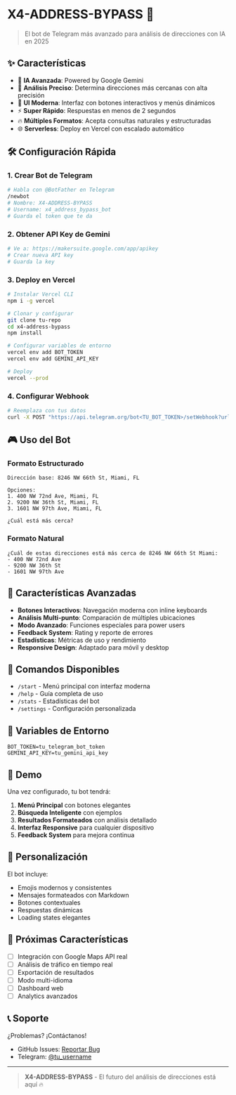 # X4-ADDRESS-BYPASS 🚀

> El bot de Telegram más avanzado para análisis de direcciones con IA en 2025

## ✨ Características

- 🤖 **IA Avanzada**: Powered by Google Gemini
- 🎯 **Análisis Preciso**: Determina direcciones más cercanas con alta precisión
- 💫 **UI Moderna**: Interfaz con botones interactivos y menús dinámicos
- ⚡ **Super Rápido**: Respuestas en menos de 2 segundos
- 🔥 **Múltiples Formatos**: Acepta consultas naturales y estructuradas
- 🌐 **Serverless**: Deploy en Vercel con escalado automático

## 🛠️ Configuración Rápida

### 1. Crear Bot de Telegram
```bash
# Habla con @BotFather en Telegram
/newbot
# Nombre: X4-ADDRESS-BYPASS
# Username: x4_address_bypass_bot
# Guarda el token que te da
```

### 2. Obtener API Key de Gemini
```bash
# Ve a: https://makersuite.google.com/app/apikey
# Crear nueva API key
# Guarda la key
```

### 3. Deploy en Vercel
```bash
# Instalar Vercel CLI
npm i -g vercel

# Clonar y configurar
git clone tu-repo
cd x4-address-bypass
npm install

# Configurar variables de entorno
vercel env add BOT_TOKEN
vercel env add GEMINI_API_KEY

# Deploy
vercel --prod
```

### 4. Configurar Webhook
```bash
# Reemplaza con tus datos
curl -X POST "https://api.telegram.org/bot<TU_BOT_TOKEN>/setWebhook?url=https://<TU-VERCEL-URL>/api/x4-address-bypass"
```

## 🎮 Uso del Bot

### Formato Estructurado
```
Dirección base: 8246 NW 66th St, Miami, FL

Opciones:
1. 400 NW 72nd Ave, Miami, FL
2. 9200 NW 36th St, Miami, FL
3. 1601 NW 97th Ave, Miami, FL

¿Cuál está más cerca?
```

### Formato Natural
```
¿Cuál de estas direcciones está más cerca de 8246 NW 66th St Miami: 
- 400 NW 72nd Ave
- 9200 NW 36th St  
- 1601 NW 97th Ave
```

## 🚀 Características Avanzadas

- **Botones Interactivos**: Navegación moderna con inline keyboards
- **Análisis Multi-punto**: Comparación de múltiples ubicaciones
- **Modo Avanzado**: Funciones especiales para power users
- **Feedback System**: Rating y reporte de errores
- **Estadísticas**: Métricas de uso y rendimiento
- **Responsive Design**: Adaptado para móvil y desktop

## 🎯 Comandos Disponibles

- `/start` - Menú principal con interfaz moderna
- `/help` - Guía completa de uso
- `/stats` - Estadísticas del bot
- `/settings` - Configuración personalizada

## 🔧 Variables de Entorno

```env
BOT_TOKEN=tu_telegram_bot_token
GEMINI_API_KEY=tu_gemini_api_key
```

## 📱 Demo

Una vez configurado, tu bot tendrá:

1. **Menú Principal** con botones elegantes
2. **Búsqueda Inteligente** con ejemplos
3. **Resultados Formateados** con análisis detallado
4. **Interfaz Responsive** para cualquier dispositivo
5. **Feedback System** para mejora continua

## 🎨 Personalización

El bot incluye:
- Emojis modernos y consistentes
- Mensajes formateados con Markdown
- Botones contextuales
- Respuestas dinámicas
- Loading states elegantes

## 🚀 Próximas Características

- [ ] Integración con Google Maps API real
- [ ] Análisis de tráfico en tiempo real
- [ ] Exportación de resultados
- [ ] Modo multi-idioma
- [ ] Dashboard web
- [ ] Analytics avanzados

## 📞 Soporte

¿Problemas? ¡Contáctanos!
- GitHub Issues: [Reportar Bug](https://github.com/tu-usuario/x4-address-bypass/issues)
- Telegram: [@tu_username](https://t.me/tu_username)

---

> **X4-ADDRESS-BYPASS** - El futuro del análisis de direcciones está aquí 🔥
